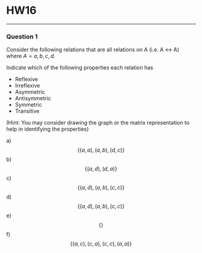 # HW16
---
### Question 1
Consider the following relations that are all relations on A (i.e. A ↔ A) where $A = {a, b, c, d}$. 

Indicate which of the following properties each relation has
- Reflexive
- Irreflexive
- Asymmetric
- Antisymmetric
- Symmetric
- Transitive

(Hint: You may consider drawing the graph or the matrix representation to help in identifying the properties)

a) $$\{(a,a), (a,b),(d,c)\}$$
b) $$\{(a,d), (d,a)\}$$
c) $$\{(a,d),(a,b),(c,c)\}$$
d) $$\{(a,d), (a,b), (c,c)\}$$
e)$$\{\}$$
f)$$\{(a,c),(c,a),(c,c),(a,a)\}$$
